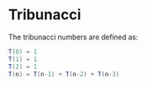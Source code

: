 # Tribunacci

The tribunacci numbers are defined as:

```java
T(0) = 1
T(1) = 1
T(2) = 1
T(n) = T(n-1) + T(n-2) + T(n-3)
```